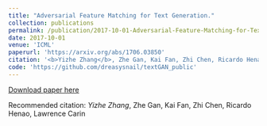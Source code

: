 ```yaml
---
title: "Adversarial Feature Matching for Text Generation."
collection: publications
permalink: /publication/2017-10-01-Adversarial-Feature-Matching-for-Text-Generation
date: 2017-10-01
venue: 'ICML'
paperurl: 'https://arxiv.org/abs/1706.03850'
citation: '<b>Yizhe Zhang</b>, Zhe Gan, Kai Fan, Zhi Chen, Ricardo Henao, Lawrence Carin'
code: 'https://github.com/dreasysnail/textGAN_public'
---
```

[Download paper here](https://arxiv.org/abs/1706.03850)

Recommended citation: *Yizhe Zhang*, Zhe Gan, Kai Fan, Zhi Chen, Ricardo Henao, Lawrence Carin